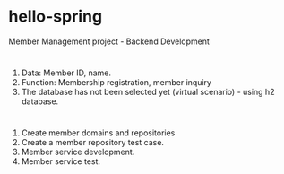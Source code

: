 
# hello-spring

Member Management project - Backend Development

# <Business Requirements Organization>

1. Data: Member ID, name.
2. Function: Membership registration, member inquiry
3. The database has not been selected yet (virtual scenario) - using h2 database.

# <Project goal>
  
1. Create member domains and repositories
2. Create a member repository test case.
3. Member service development.
4. Member service test.
